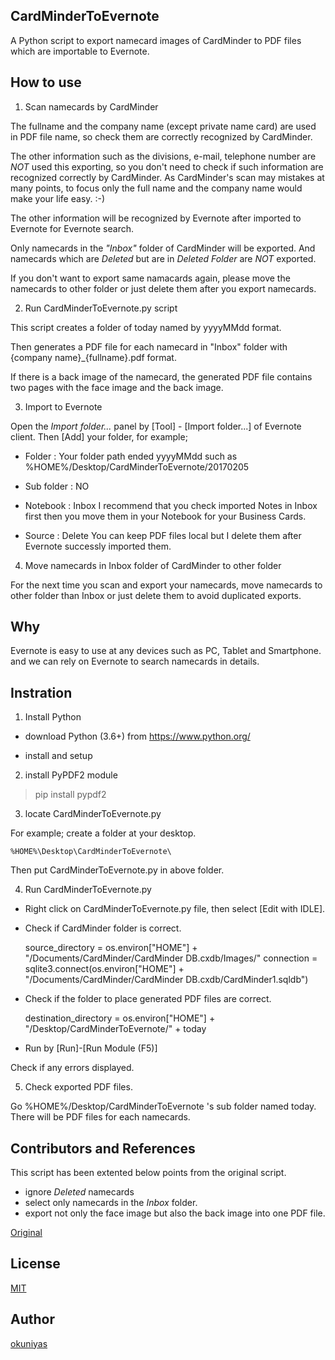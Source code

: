 ## CardMinderToEvernote

A Python script to export namecard images of CardMinder to PDF files which are importable to Evernote.

## How to use

1. Scan namecards by CardMinder

The fullname and the company name (except private name card) are used in PDF file name, so check them are correctly recognized by CardMinder.

The other information such as the divisions, e-mail, telephone number are *NOT* used this exporting, so you don't need to check if such information are recognized correctly by CardMinder. As CardMinder's scan may mistakes at many points, to focus only the full name and the company name would make your life easy. :-)

The other information will be recognized by Evernote after imported to Evernote for Evernote search.

Only namecards in the *"Inbox"* folder of CardMinder will be exported.
And namecards which are *Deleted* but are in *Deleted Folder* are *NOT* exported.

If you don't want to export same namacards again, please move the namecards to other folder or just delete them after you export namecards.

2. Run CardMinderToEvernote.py script

This script creates a folder of today named by yyyyMMdd format.

Then generates a PDF file for each namecard in "Inbox" folder with {company name}_{fullname}.pdf format.

If there is a back image of the namecard, the generated PDF file contains two pages with the face image and the back image.

3. Import to Evernote

Open the *Import folder...* panel by [Tool] - [Import folder...] of Evernote client.
Then [Add] your folder, for example;

+ Folder : Your folder path ended yyyyMMdd such as %HOME%/Desktop/CardMinderToEvernote/20170205

+ Sub folder : NO

+ Notebook : Inbox
	I recommend that you check imported Notes in Inbox first then you move them in your Notebook for your Business Cards.

+ Source : Delete
	You can keep PDF files local but I delete them after Evernote successly imported them.


4. Move namecards in Inbox folder of CardMinder to other folder

For the next time you scan and export your namecards, move namecards to other folder than Inbox or just delete them to avoid duplicated exports.

## Why

Evernote is easy to use at any devices such as PC, Tablet and Smartphone.
and we can rely on Evernote to search namecards in details.

## Instration

1. Install Python

- download Python (3.6+) from https://www.python.org/

- install and setup

2. install PyPDF2 module

> pip install pypdf2

3. locate CardMinderToEvernote.py

For example; create a folder at your desktop.

`%HOME%\Desktop\CardMinderToEvernote\`
  
Then put CardMinderToEvernote.py in above folder.

4. Run CardMinderToEvernote.py

- Right click on CardMinderToEvernote.py file, then select [Edit with IDLE].
  
- Check if CardMinder folder is correct.

    source_directory = os.environ["HOME"] + "/Documents/CardMinder/CardMinder DB.cxdb/Images/"
    connection = sqlite3.connect(os.environ["HOME"] + "/Documents/CardMinder/CardMinder DB.cxdb/CardMinder1.sqldb")

- Check if the folder to place generated PDF files are correct.

    destination_directory = os.environ["HOME"] + "/Desktop/CardMinderToEvernote/" + today

- Run by [Run]-[Run Module (F5)]

Check if any errors displayed.

5. Check exported PDF files.

Go %HOME%/Desktop/CardMinderToEvernote 's sub folder named today.
There will be PDF files for each namecards.

## Contributors and References

This script has been extented below points from the original script.

- ignore *Deleted* namecards
- select only namecards in the *Inbox* folder.
- export not only the face image but also the back image into one PDF file.

[Original](https://marvelph.wordpress.com/2011/01/23/scansnap%E4%BB%98%E5%B1%9E%E3%81%AEcardminder%E3%81%AB%E8%AA%AD%E3%81%BF%E8%BE%BC%E3%82%93%E3%81%A0%E5%90%8D%E5%88%BA%E3%82%92evernote%E3%81%AB%E6%B5%81%E3%81%97%E8%BE%BC%E3%82%80/)

## License

[MIT](http://opensource.org/licenses/mit-license.php)

## Author

[okuniyas](https://github.com/okuniyas)
